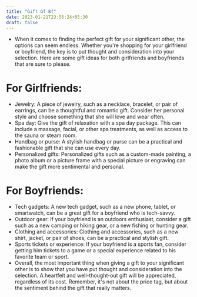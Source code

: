 ```yaml
---
title: "Gift Gf Bf"
date: 2023-01-21T23:56:24+05:30
draft: false
---
```


- When it comes to finding the perfect gift for your significant other, the options can seem endless. Whether you're shopping for your girlfriend or boyfriend, the key is to put thought and consideration into your selection. Here are some gift ideas for both girlfriends and boyfriends that are sure to please.

# For Girlfriends:

- Jewelry: A piece of jewelry, such as a necklace, bracelet, or pair of earrings, can be a thoughtful and romantic gift. Consider her personal style and choose something that she will love and wear often.
- Spa day: Give the gift of relaxation with a spa day package. This can include a massage, facial, or other spa treatments, as well as access to the sauna or steam room.
- Handbag or purse: A stylish handbag or purse can be a practical and fashionable gift that she can use every day.
- Personalized gifts: Personalized gifts such as a custom-made painting, a photo album or a picture frame with a special picture or engraving can make the gift more sentimental and personal.

# For Boyfriends:

- Tech gadgets: A new tech gadget, such as a new phone, tablet, or smartwatch, can be a great gift for a boyfriend who is tech-savvy.
- Outdoor gear: If your boyfriend is an outdoors enthusiast, consider a gift such as a new camping or hiking gear, or a new fishing or hunting gear.
- Clothing and accessories: Clothing and accessories, such as a new shirt, jacket, or pair of shoes, can be a practical and stylish gift.
- Sports tickets or experience: If your boyfriend is a sports fan, consider getting him tickets to a game or a special experience related to his favorite team or sport.
- Overall, the most important thing when giving a gift to your significant other is to show that you have put thought and consideration into the selection. A heartfelt and well-thought-out gift will be appreciated, regardless of its cost. Remember, it's not about the price tag, but about the sentiment behind the gift that really matters.